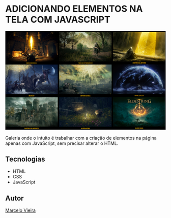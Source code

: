 # ADICIONANDO ELEMENTOS NA TELA COM JAVASCRIPT

![](./img/preview.PNG)

Galeria onde o intuito é trabalhar com a criação de elementos na página apenas com JavaScript, sem precisar alterar o HTML.

## Tecnologias
* HTML
* CSS
* JavaScript

## Autor
[Marcelo Vieira](<https://www.linkedin.com/in/marcelovieirasilva/>)